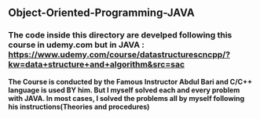 ## Object-Oriented-Programming-JAVA

### The code inside this directory are develped following this course in udemy.com but in JAVA : https://www.udemy.com/course/datastructurescncpp/?kw=data+structure+and+algorithm&src=sac

**The Course is conducted by the Famous Instructor Abdul Bari and C/C++ language is used BY him. But I myself solved each and every problem with JAVA. In most cases, I solved the problems all by myself following his instructions(Theories and procedures)**
